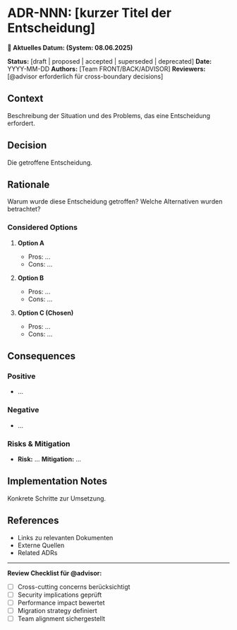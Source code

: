 # ADR-NNN: [kurzer Titel der Entscheidung]

**📅 Aktuelles Datum: <!-- AUTO_DATE --> (System: 08.06.2025)**

**Status:** [draft | proposed | accepted | superseded | deprecated]
**Date:** YYYY-MM-DD
**Authors:** [Team FRONT/BACK/ADVISOR]
**Reviewers:** [@advisor erforderlich für cross-boundary decisions]

## Context

Beschreibung der Situation und des Problems, das eine Entscheidung erfordert.

## Decision

Die getroffene Entscheidung.

## Rationale

Warum wurde diese Entscheidung getroffen? Welche Alternativen wurden betrachtet?

### Considered Options

1. **Option A**
   - Pros: ...
   - Cons: ...

2. **Option B**  
   - Pros: ...
   - Cons: ...

3. **Option C (Chosen)**
   - Pros: ...
   - Cons: ...

## Consequences

### Positive
- ...

### Negative
- ...

### Risks & Mitigation
- **Risk:** ...
  **Mitigation:** ...

## Implementation Notes

Konkrete Schritte zur Umsetzung.

## References

- Links zu relevanten Dokumenten
- Externe Quellen
- Related ADRs

---

**Review Checklist für @advisor:**
- [ ] Cross-cutting concerns berücksichtigt
- [ ] Security implications geprüft  
- [ ] Performance impact bewertet
- [ ] Migration strategy definiert
- [ ] Team alignment sichergestellt